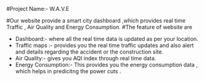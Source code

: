 #Project Name:- W.A.V.E


#Our website provide a smart city dashboard ,which provides real time  Traffic , Air Quality and Energy Consumption. 
#The feature of website are
 - Dashboard:- where all the real time data is updated as per your location.
 - Traffic maps :- provides you the real time traffic updates and also alert and details regarding the accident or the construction site.
 - Air Quality:- gives you AQI index through real time data.
 - Energy Consumption:- This provides you the energy consumption data , which helps in predicitng the power cuts .
